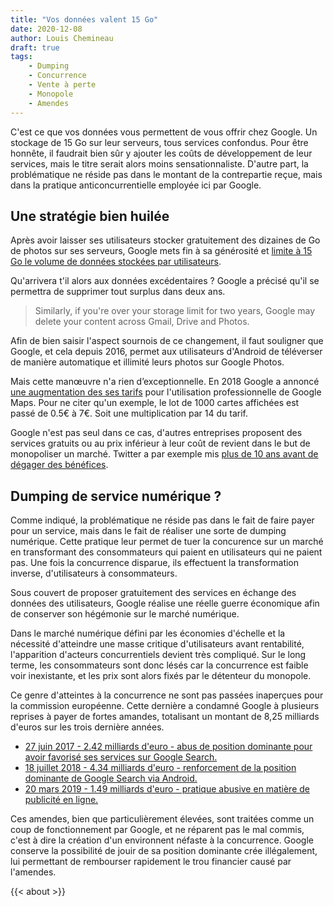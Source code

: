 ```yaml
---
title: "Vos données valent 15 Go"
date: 2020-12-08
author: Louis Chemineau
draft: true
tags:
    - Dumping
    - Concurrence
    - Vente à perte
    - Monopole
    - Amendes
---
```


C'est ce que vos données vous permettent de vous offrir chez Google. Un stockage de 15 Go sur leur serveurs, tous services confondus. Pour être honnête, il faudrait bien sûr y ajouter les coûts de développement de leur services, mais le titre serait alors moins sensationnaliste. D'autre part, la problématique ne réside pas dans le montant de la contrepartie reçue, mais dans la pratique anticoncurrentielle employée ici par Google.

## Une stratégie bien huilée

Après avoir laisser ses utilisateurs stocker gratuitement des dizaines de Go de photos sur ses serveurs, Google mets fin à sa générosité et [limite à 15 Go le volume de données stockées par utilisateurs](https://blog.google/products/photos/storage-policy-update).

Qu'arrivera t'il alors aux données excédentaires ? Google a précisé qu'il se permettra de supprimer tout surplus dans deux ans.

> Similarly, if you're over your storage limit for two years, Google may delete your content across Gmail, Drive and Photos.

Afin de bien saisir l'aspect sournois de ce changement, il faut souligner que Google, et cela depuis 2016, permet aux utilisateurs d'Android de téléverser de manière automatique et illimité leurs photos sur Google Photos.

Mais cette manœuvre n'a rien d’exceptionnelle. En 2018 Google a annoncé [une augmentation des ses tarifs](https://www.lemondeinformatique.fr/actualites/lire-google-fait-exploser-les-tarifs-des-api-de-maps-71697.html) pour l'utilisation professionnelle de Google Maps. Pour ne citer qu'un exemple, le lot de 1000 cartes affichées est passé de 0.5€ à 7€. Soit une multiplication par 14 du tarif.

Google n'est pas seul dans ce cas, d'autres entreprises proposent des services gratuits ou au prix inférieur à leur coût de revient dans le but de monopoliser un marché. Twitter a par exemple mis [plus de 10 ans avant de dégager des bénéfices](https://www.lesechos.fr/tech-medias/hightech/twitter-degage-le-premier-benefice-annuel-de-son-histoire-962678).

## Dumping de service numérique ?

Comme indiqué, la problématique ne réside pas dans le fait de faire payer pour un service, mais dans le fait de réaliser une sorte de dumping numérique. Cette pratique leur permet de tuer la concurence sur un marché en transformant des consommateurs qui paient en utilisateurs qui ne paient pas. Une fois la concurrence disparue, ils effectuent la transformation inverse, d'utilisateurs à consommateurs.

Sous couvert de proposer gratuitement des services en échange des données des utilisateurs, Google réalise une réelle guerre économique afin de conserver son hégémonie sur le marché numérique.

Dans le marché numérique défini par les économies d'échelle et la nécessité d'atteindre une masse critique d'utilisateurs avant rentabilité, l'apparition d'acteurs concurrentiels devient très compliqué. Sur le long terme, les consommateurs sont donc lésés car la concurrence est faible voir inexistante, et les prix sont alors fixés par le détenteur du monopole.

Ce genre d'atteintes à la concurrence ne sont pas passées inaperçues pour la commission européenne. Cette dernière a condamné Google à plusieurs reprises à payer de fortes amandes, totalisant un montant de 8,25 milliards d'euros sur les trois dernière années.

- [27 juin 2017 - 2.42 milliards d'euro - abus de position dominante pour avoir favorisé ses services sur Google Search.](https://ec.europa.eu/commission/presscorner/detail/fr/IP_17_1784)
- [18 juillet 2018 - 4.34 milliards d'euro - renforcement de la position dominante de Google Search via Android.](https://ec.europa.eu/commission/presscorner/detail/fr/IP_18_4581)
- [20 mars 2019 - 1.49 milliards d'euro - pratique abusive en matière de publicité en ligne.](https://ec.europa.eu/commission/presscorner/detail/fr/IP_19_1770)

Ces amendes, bien que particulièrement élevées, sont traitées comme un coup de fonctionnement par Google, et ne réparent pas le mal commis, c'est à dire la création d'un environnent néfaste à la concurrence. Google conserve la possibilité de jouir de sa position dominante crée illégalement, lui permettant de rembourser rapidement le trou financier causé par l'amendes.

{{< about >}}
